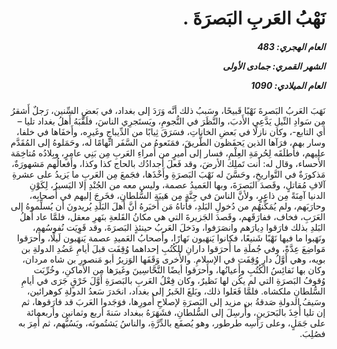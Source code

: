 <h1 dir="rtl">نَهْبُ العَربِ البَصرَةَ .</h1>

<h5 dir="rtl">العام الهجري:  483

الشهر القمري: جمادى الأولى

العام الميلادي: 1090</h5>

<p dir="rtl">نَهَبَ العَربُ البَصرةَ نَهْبًا قَبيحًا، وسَببُ ذلك أنَّه وَرَدَ إلى بغداد، في بَعضِ السِّنين، رَجلٌ أَشقرُ مِن سَوادِ النِّيلِ يَدَّعِي الأَدبَ، والنَّظَرَ في النُّجومِ، ويَستَجرِي الناسَ، فلَقَّبَهُ أَهلُ بغداد تليا –أي التابع-، وكان نازلًا في بَعضِ الخاناتِ، فسَرَقَ ثِيابًا من الدِّيباجِ وغَيرِه، وأَخفَاها في خلفا، وسار بهم، فرَآها الذين يَحفَظون الطَّريقَ، فمَنَعوهُ من السَّفَر اتِّهامًا له، وحَمَلوهُ إلى المُقَدَّم عليهم، فأَطلَقَه لِحُرمَةِ العِلْمِ، فسار إلى أَميرٍ من أُمراءِ العَربِ مِن بَنِي عامرٍ، وبِلادُه مُتاخِمَة الأَحساء، وقال له: أنت تَملِك الأرضَ، وقد فَعلَ أَجدادُك بالحاج كذا وكذا، وأَفعالُهم مَشهورَةٌ، مَذكورَةٌ في التَّواريخِ، وحَسَّنَ له نَهْبَ البَصرَةِ وأَخْذَها، فجَمعَ مِن العَربِ ما يَزيدُ على عشرةِ آلافِ مُقاتلٍ، وقَصدَ البَصرَةَ، وبها العَميدُ عصمة، وليس معه من الجُنْدِ إلا اليَسيرُ، لِكَوْنِ الدنيا آمِنَةً مِن ذاعِرٍ، ولأنَّ الناسَ في جِنَّةٍ مِن هَيبَةِ السُّلطانِ، فخَرجَ إليهم في أَصحابِه، وحارَبَهم، ولم يُمَكِّنهُم من دُخولِ البَلدِ، فأَتاهُ مَن أَخبَرهُ أنَّ أَهلَ البَلَدِ يُريدونَ أن يُسلِّموهُ إلى العَرَبِ، فخاف، ففارَقَهم، وقَصدَ الجَزيرةَ التي هي مكانُ القَلعةِ بنَهرِ معقل، فلمَّا عاد أَهلُ البَلدِ بذلك فارَقوا دِيارَهم وانصَرَفوا، ودَخلَ العَربُ حينئذٍ البَصرَةَ، وقد قَوِيَت نُفوسُهم، ونَهَبوا ما فيها نَهْبًا شَنيعًا، فكانوا يَنهَبون نَهارًا، وأَصحابُ العَميدِ عصمة يَنهَبون لَيلًا، وأَحرَقوا مَواضِعَ عِدَّةً، وفي جُملَةِ ما أَحرَقوا دارانِ للكُتُبِ إحداهما وُقِفَت قبلَ أيامِ عَضُدِ الدولةِ بن بويه، وهي أَوَّلُ دارٍ وُقِفَت في الإسلامِ. والأُخرى وَقَفَها الوَزيرُ أبو مَنصورِ بن شاه مردان، وكان بها نَفائِسُ الكُتُبِ وأَعيانُها، وأَحرَقوا أيضًا النَّحَّاسِينَ وغَيرَها من الأماكنِ، وخُرِّبَت وُقوفُ البَصرَةِ التي لم يكُن لها نَظيرٌ، وكان فِعْلُ العَربِ بالبَصرَةِ أَوَّلَ خَرْقٍ جَرَى في أيامِ السُّلطانِ ملكشاه. فلمَّا فَعَلوا ذلك، وبَلغَ الخَبرُ إلى بغداد، انحَدرَ سَعدُ الدولةِ كوهرائين، وسَيفُ الدولةِ صَدقةُ بن مزيد إلى البَصرَةِ لإصلاحِ أُمورِها، فوَجَدوا العَربَ قد فارَقوها، ثم إن تليا أُخِذَ بالبَحرَينِ، وأُرسِلَ إلى السُّلطانِ، فشَهَرَهُ ببغداد سَنةَ أربع وثمانين وأربعمائة على جَمَلٍ، وعلى رَأسِه طرطور، وهو يُصفَع بالدِّرَّةِ، والناسُ يَشتُمونَه، ويَسُبُّهم، ثم أُمِرَ به فصُلِبَ.</p></br>
